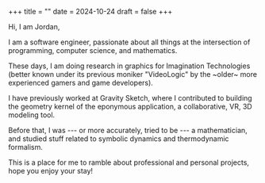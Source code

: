 +++
title =  ""
date = 2024-10-24
draft = false
+++

Hi, I am Jordan,

I am a software engineer, passionate about all things at the intersection of programming, computer
science, and mathematics.

These days, I am doing research in graphics for Imagination Technologies (better known under its
previous moniker "VideoLogic" by the ~older~ more experienced gamers and game developers).

I have previously worked at Gravity Sketch, where I contributed to building the geometry kernel of
the eponymous application, a collaborative, VR, 3D modeling tool.

Before that, I was --- or more accurately, tried to be --- a mathematician, and studied stuff
related to symbolic dynamics and thermodynamic formalism.

This is a place for me to ramble about professional and personal projects, hope you enjoy your stay!
